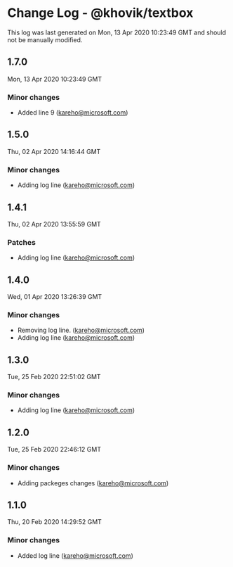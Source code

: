 # Change Log - @khovik/textbox

This log was last generated on Mon, 13 Apr 2020 10:23:49 GMT and should not be manually modified.

## 1.7.0
Mon, 13 Apr 2020 10:23:49 GMT

### Minor changes

- Added line 9 (kareho@microsoft.com)
## 1.5.0
Thu, 02 Apr 2020 14:16:44 GMT

### Minor changes

- Adding log line (kareho@microsoft.com)
## 1.4.1
Thu, 02 Apr 2020 13:55:59 GMT

### Patches

- Adding log line (kareho@microsoft.com)
## 1.4.0
Wed, 01 Apr 2020 13:26:39 GMT

### Minor changes

- Removing log line. (kareho@microsoft.com)
- Adding log line (kareho@microsoft.com)
## 1.3.0
Tue, 25 Feb 2020 22:51:02 GMT

### Minor changes

- Adding log line (kareho@microsoft.com)
## 1.2.0
Tue, 25 Feb 2020 22:46:12 GMT

### Minor changes

- Adding packeges changes (kareho@microsoft.com)
## 1.1.0
Thu, 20 Feb 2020 14:29:52 GMT

### Minor changes

- Added log line (kareho@microsoft.com)